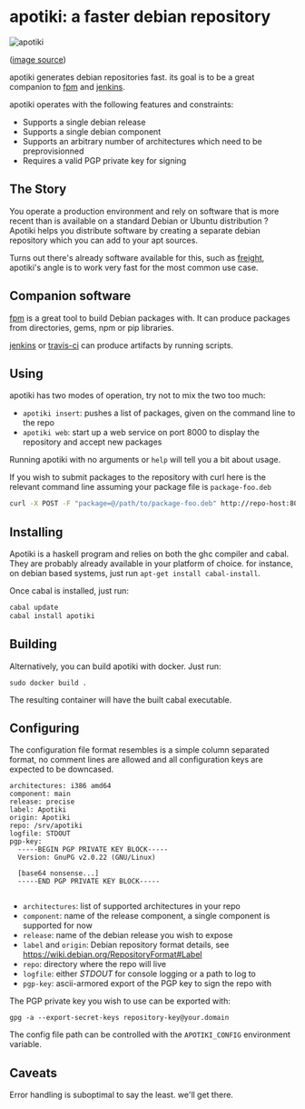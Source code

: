 apotiki: a faster debian repository
===================================

![apotiki](http://i.imgur.com/3Jmupwb.jpg)

([image source](http://commons.wikimedia.org/wiki/File:A_view_of_the_map_repository_at_The_National_Archives.jpg))

apotiki generates debian repositories fast. its goal is
to be a great companion to [fpm](https://github.com/jordansissel/fpm) and
[jenkins](http://jenkins-ci.org).

apotiki operates with the following features and constraints:

* Supports a single debian release
* Supports a single debian component
* Supports an arbitrary number of architectures which need to be preprovisionned
* Requires a valid PGP private key for signing

## The Story

You operate a production environment and rely on software that is more recent than is
available on a standard Debian or Ubuntu distribution ? Apotiki helps you distribute
software by creating a separate debian repository which you can add to your apt sources.

Turns out there's already software available for this, such as [freight](https://github.com/rcrowley/freight),
apotiki's angle is to work very fast for the most common use case.

## Companion software

[fpm](https://github.com/jordansissel/fpm) is a great tool to build Debian packages with.
It can produce packages from directories, gems, npm or pip libraries.

[jenkins](http://jenkins-ci.org) or [travis-ci](http://travis-ci.com) can produce artifacts by running
scripts.

## Using

apotiki has two modes of operation, try not to mix the two too much:

* `apotiki insert`: pushes a list of packages, given on the command line to the repo 
* `apotiki web`: start up a web service on port 8000 to display the repository and accept new packages

Running apotiki with no arguments or `help` will tell you a bit about usage.

If you wish to submit packages to the repository with curl here is the relevant command line
assuming your package file is `package-foo.deb`

```bash
curl -X POST -F "package=@/path/to/package-foo.deb" http://repo-host:8000/repo
```

## Installing

Apotiki is a haskell program and relies on both the ghc compiler and
cabal. They are probably already available in your platform of choice.
for instance, on debian based systems, just run
`apt-get install cabal-install`.

Once cabal is installed, just run:

```bash
cabal update
cabal install apotiki
```

## Building

Alternatively, you can build apotiki with docker. Just run:

```
sudo docker build .
```

The resulting container will have the built cabal executable.


## Configuring

The configuration file format resembles is a simple column
separated format, no comment lines are allowed and all configuration
keys are expected to be downcased.

```
architectures: i386 amd64
component: main
release: precise
label: Apotiki
origin: Apotiki
repo: /srv/apotiki
logfile: STDOUT
pgp-key:
  -----BEGIN PGP PRIVATE KEY BLOCK-----
  Version: GnuPG v2.0.22 (GNU/Linux)

  [base64 nonsense...]
  -----END PGP PRIVATE KEY BLOCK-----
                                                            
```

* `architectures`: list of supported architectures in your repo
* `component`: name of the release component, a single component is supported for now
* `release`: name of the debian release you wish to expose
* `label` and `origin`: Debian repository format details, see https://wiki.debian.org/RepositoryFormat#Label
* `repo`: directory where the repo will live
* `logfile`: either *STDOUT* for console logging or a path to log to
* `pgp-key`: ascii-armored export of the PGP key to sign the repo with

The PGP private key you wish to use can be exported with:

```
gpg -a --export-secret-keys repository-key@your.domain
```

The config file path can be controlled with the `APOTIKI_CONFIG` environment
variable.

## Caveats

Error handling is suboptimal to say the least. we'll get there.
